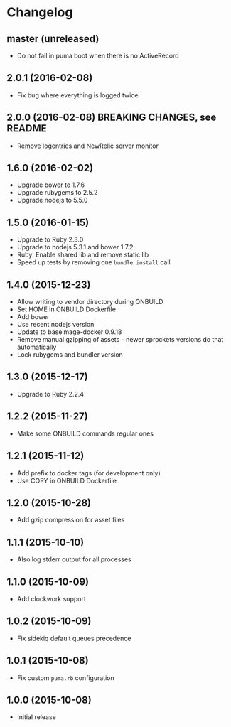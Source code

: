 # Changelog

## master (unreleased)

- Do not fail in puma boot when there is no ActiveRecord

## 2.0.1 (2016-02-08)

- Fix bug where everything is logged twice

## 2.0.0 (2016-02-08) BREAKING CHANGES, see README

- Remove logentries and NewRelic server monitor

## 1.6.0 (2016-02-02)

- Upgrade bower to 1.7.6
- Upgrade rubygems to 2.5.2
- Upgrade nodejs to 5.5.0

## 1.5.0 (2016-01-15)

- Upgrade to Ruby 2.3.0
- Upgrade to nodejs 5.3.1 and bower 1.7.2
- Ruby: Enable shared lib and remove static lib
- Speed up tests by removing one `bundle install` call

## 1.4.0 (2015-12-23)

- Allow writing to vendor directory during ONBUILD
- Set HOME in ONBUILD Dockerfile
- Add bower
- Use recent nodejs version
- Update to baseimage-docker 0.9.18
- Remove manual gzipping of assets - newer sprockets versions do that automatically
- Lock rubygems and bundler version

## 1.3.0 (2015-12-17)

- Upgrade to Ruby 2.2.4

## 1.2.2 (2015-11-27)

- Make some ONBUILD commands regular ones

## 1.2.1 (2015-11-12)

- Add prefix to docker tags (for development only)
- Use COPY in ONBUILD Dockerfile

## 1.2.0 (2015-10-28)

- Add gzip compression for asset files

## 1.1.1 (2015-10-10)

- Also log stderr output for all processes

## 1.1.0 (2015-10-09)

- Add clockwork support

## 1.0.2 (2015-10-09)

- Fix sidekiq default queues precedence

## 1.0.1 (2015-10-08)

- Fix custom `puma.rb` configuration

## 1.0.0 (2015-10-08)

- Initial release
